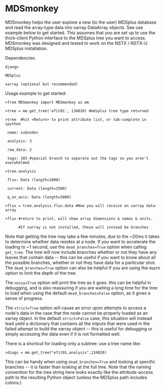 # MDSmonkey
MDSmonkey helps the user explore a new (to the user) MDSplus database and read
the array-type data into xarray DataArray objects. See use example below to get
started. This assumes that you are set up to use the thick-client Python
interface to the MDSplus tree you want to access. MDSmonkey was designed and
tested to work on the NSTX / NSTX-U MDSplus installation.

Dependencies:

    django
    
    MDSplus
    
    xarray (optional but recommended)

Usage example to get started:

    >from MDSmonkey import MDSmonkey as mm
    
    >tree = mm.get_tree('efit01', 134020) #mdsplus tree type returned
    
    >tree  #hit <Return> to print attribute list, or tab-complete in ipython
    
     name: subnodes
     
     analysis: 3
     
     raw_data: 2
     
     tags: 103 #special branch to separate out the tags so you aren't overwhelmed
     
    >tree.analysis
    
     flux: Data (length=1000)
     
     current: Data (length=2500)
     
     q_on_axis: Data (length=5000)
     
    >flux = tree.analysis.flux.data #Now you will receive an xarray data-array
    
    >flux #return to print, will show array dimensions & names & units.
    
          #If xarray is not installed, these will instead be branches
          
Note that getting the tree may take a few minutes, due to the ~20ms it takes to
determine whether data resides at a node.  If you want to accelerate the loading
to ~1 second, use the `dead_branches=True` option when calling `get_tree`.
The tree will now include branches whether or not they have any leaves that 
contain data -- this can be useful if you want to know about all the possible 
branches, whether or not they have data for a particular shot. The
 `dead_branches=True` option can also be helpful if you are using the `depth` 
 option to limit the depth of the tree.
 
The `noisy=True` option will print the tree as it goes: this can be helpful in
debugging, and is also reassuring if you are waiting a long time for the tree
to load when using the default `dead_branches=False` option, as it gives a
sense of progress.

The `strict=True` option will cause an error upon attempts to access a node's 
data in the case that the node cannot be properly loaded as an xarray object.
In the default `strict=False` case, this situation will instead lead yield a
dictionary that contains all the intputs that were used in the failed attempt
to build the xarray object -- this is useful for debugging or simply accessing
the data even if it is not formatted well.

There is a shortcut for loading only a subtree: use a tree name like:

    >diags = mm.get_tree("efit01.analysis",134020)
    
This can be handy when using `dead_branches=True` and looking at specific 
branches -- it is faster than looking at the full tree. Note that the naming 
convention for the tree string here looks exactly like the attribute-access
path to the resulting Python object (unless the MDSplus path includes colons.)

